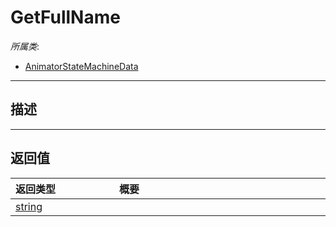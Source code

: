 # GetFullName

*所属类*:
* [AnimatorStateMachineData](/Api/Classes/Animation/AnimatorStateMachineData.md)
------------------------------------------------------------------------------------------
## 描述




------------------------------------------------------------------------------------------
## 返回值

|<div style="width:150px">返回类型</div>|<div style="width:520px">概要</div>|
|:---|:---|
|[string](/Api/DataType/String.md)||
